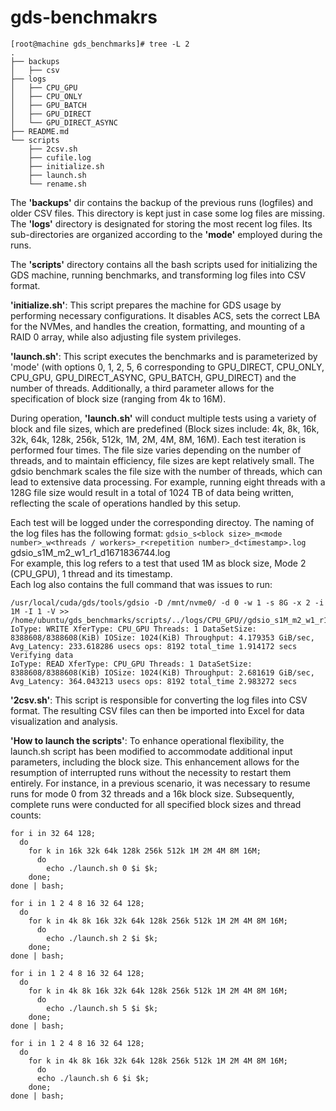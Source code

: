 # gds-benchmakrs
```
[root@machine gds_benchmarks]# tree -L 2
.
├── backups
│   ├── csv
├── logs
│   ├── CPU_GPU
│   ├── CPU_ONLY
│   ├── GPU_BATCH
│   ├── GPU_DIRECT
│   └── GPU_DIRECT_ASYNC
├── README.md
└── scripts
    ├── 2csv.sh
    ├── cufile.log
    ├── initialize.sh
    ├── launch.sh
    └── rename.sh
```

The **'backups'** dir contains the backup of the previous runs (logfiles) and older CSV files. This directory is kept just in case some log files are missing.  
The **'logs'** directory is designated for storing the most recent log files. Its sub-directories are organized according to the **'mode'** employed during the runs.

The **'scripts'** directory contains all the bash scripts used for initializing the GDS machine, running benchmarks, and transforming log files into CSV format.

**'initialize.sh'**: This script prepares the machine for GDS usage by performing necessary configurations. It disables ACS, sets the correct LBA for the NVMes, and handles the creation, formatting, and mounting of a RAID 0 array, while also adjusting file system privileges.

**'launch.sh'**: This script executes the benchmarks and is parameterized by 'mode' (with options 0, 1, 2, 5, 6 corresponding to GPU_DIRECT, CPU_ONLY, CPU_GPU, GPU_DIRECT_ASYNC, GPU_BATCH, GPU_DIRECT) and the number of threads. Additionally, a third parameter allows for the specification of block size (ranging from 4k to 16M).

During operation, **'launch.sh'** will conduct multiple tests using a variety of block and file sizes, which are predefined (Block sizes include: 4k, 8k, 16k, 32k, 64k, 128k, 256k, 512k, 1M, 2M, 4M, 8M, 16M). Each test iteration is performed four times. The file size varies depending on the number of threads, and to maintain efficiency, file sizes are kept relatively small. The gdsio benchmark scales the file size with the number of threads, which can lead to extensive data processing. For example, running eight threads with a 128G file size would result in a total of 1024 TB of data being written, reflecting the scale of operations handled by this setup.


Each test will be logged under the corresponding directoy. The naming of the log files has the following format: ``gdsio_s<block size>_m<mode number>_w<threads / workers>_r<repetition number>_d<timestamp>.log``  
gdsio_s1M_m2_w1_r1_d1671836744.log  
For example, this log refers to a test that used 1M as block size, Mode 2 (CPU_GPU), 1 thread and its timestamp.  
Each log also contains the full command that was issues to run:  
```
/usr/local/cuda/gds/tools/gdsio -D /mnt/nvme0/ -d 0 -w 1 -s 8G -x 2 -i 1M -I 1 -V >> /home/ubuntu/gds_benchmarks/scripts/../logs/CPU_GPU//gdsio_s1M_m2_w1_r1_d1671836744.log  
IoType: WRITE XferType: CPU_GPU Threads: 1 DataSetSize: 8388608/8388608(KiB) IOSize: 1024(KiB) Throughput: 4.179353 GiB/sec, Avg_Latency: 233.618286 usecs ops: 8192 total_time 1.914172 secs  
Verifying data  
IoType: READ XferType: CPU_GPU Threads: 1 DataSetSize: 8388608/8388608(KiB) IOSize: 1024(KiB) Throughput: 2.681619 GiB/sec, Avg_Latency: 364.043213 usecs ops: 8192 total_time 2.983272 secs  
```

**'2csv.sh'**: This script is responsible for converting the log files into CSV format. The resulting CSV files can then be imported into Excel for data visualization and analysis.

**'How to launch the scripts'**: To enhance operational flexibility, the launch.sh script has been modified to accommodate additional input parameters, including the block size. This enhancement allows for the resumption of interrupted runs without the necessity to restart them entirely. For instance, in a previous scenario, it was necessary to resume runs for mode 0 from 32 threads and a 16k block size. Subsequently, complete runs were conducted for all specified block sizes and thread counts:
```
for i in 32 64 128; 
  do 
    for k in 16k 32k 64k 128k 256k 512k 1M 2M 4M 8M 16M; 
      do 
        echo ./launch.sh 0 $i $k; 
    done; 
done | bash; 

for i in 1 2 4 8 16 32 64 128; 
  do 
    for k in 4k 8k 16k 32k 64k 128k 256k 512k 1M 2M 4M 8M 16M; 
      do 
        echo ./launch.sh 2 $i $k; 
    done; 
done | bash; 

for i in 1 2 4 8 16 32 64 128; 
  do 
    for k in 4k 8k 16k 32k 64k 128k 256k 512k 1M 2M 4M 8M 16M; 
      do 
        echo ./launch.sh 5 $i $k; 
    done; 
done | bash; 

for i in 1 2 4 8 16 32 64 128; 
  do 
    for k in 4k 8k 16k 32k 64k 128k 256k 512k 1M 2M 4M 8M 16M; 
      do 
      echo ./launch.sh 6 $i $k; 
    done; 
done | bash;
```

